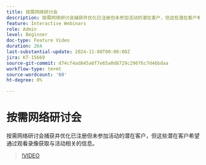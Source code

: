 ```yaml
---
title: 按需网络研讨会
description: 按需网络研讨会捕获并优化已注册但未参加活动的潜在客户，但这些潜在客户希望通过观看录像获取与活动相关的信息。
feature: Interactive Webinars
role: Admin
level: Beginner
doc-type: Feature Video
duration: 264
last-substantial-update: 2024-11-08T00:00:00Z
jira: KT-15669
source-git-commit: d74cf4ad845a6f7e65a0d8729c296f6c7d46bdaa
workflow-type: tm+mt
source-wordcount: '60'
ht-degree: 0%

---
```



# 按需网络研讨会

按需网络研讨会捕获并优化已注册但未参加活动的潜在客户，但这些潜在客户希望通过观看录像获取与活动相关的信息。

>[!VIDEO](https://video.tv.adobe.com/v/3436552/?learn=on)
